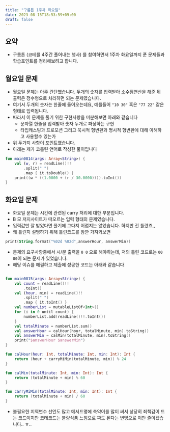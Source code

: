 ```yaml
---
title: "구름톤 1주차 화요일"
date: 2023-08-15T18:53:59+09:00
draft: false
---
```


## 요약

- 구름톤 (코테를 4주간 풀어내는 행사) 를 참여하면서 1주차 화요일까지 푼 문제들과 학습포인트를 정리해보려고 합니다.

## 월요일 문제

- 월요일 문제는 아주 간단했습니다. 두개의 숫자를 입력받아 소수점연산을 해준 뒤 출력은 정수형으로 처리하면 되는 문제였습니다.
- 여기서 두개의 숫자는 한줄에 들어오는데요, 예를들어 `"10 30"` 혹은 `"77 22"` 같은 형태로 입력됩니다.
- 따라서 이 문제를 풀기 위한 구현사항을 미분해보면 아래와 같습니다
  - 문자열 한줄을 입력받아 숫자 두개로 파싱하는 구현
  - 타입캐스팅과 프로모션 그리고 묵시적 형변환과 명시적 형변환에 대해 이해하고 사용할수 있는가
- 위 두가지 사항이 포인트였습니다.
- 아래는 제가 코틀린 언어로 작성한 풀이입니다

```kotlin
fun main0814(args: Array<String>) {
    val (w, r) = readLine()!!
        .split(" ")
        .map { it.toDouble() }
    print((w * ((1.0000 + (r / 30.0000)))).toInt())
}
```

## 화요일 문제

- 화요일 문제는 시간에 관련된 carry 처리에 대한 부분입니다.
- B 모 저지사이트가 떠오르는 입력 형태의 문제였습니다.
- 입력값만 잘 받았다면 풀기에 그다지 어렵지는 않았습니다. 하지만 전 틀렸죠,,
- 왜 틀린지 설명하기 위해 틀린코드를 잠깐 가져와보면

```kotlin
print(String.format("%02d %02d",answerHour, answerMin))
```

- 문제의 요구사항중에서 시/분 출력을 `0 0` 으로 해야하는데, 저의 틀린 코드로는 `00 00`이 되는 문제가 있었습니다.
- 해당 이슈를 해결하고 제출에 성공한 코드는 아래와 같습니다

```kotlin

fun main0815(args: Array<String>) {
    val count = readLine()!!
        .toInt()
    val (hour, min) = readLine()!!
        .split(" ")
        .map { it.toInt() }
    val numberList = mutableListOf<Int>()
    for (i in 0 until count) {
        numberList.add(readLine()!!.toInt())
    }
    val totalMinute = numberList.sum()
    val answerHour = calHour(hour, totalMinute, min).toString()
    val answerMin = calMin(totalMinute, min).toString()
    print("$answerHour $answerMin")
}

fun calHour(hour: Int, totalMinute: Int, min: Int): Int {
    return (hour + carryMiMin(totalMinute, min)) % 24
}

fun calMin(totalMinute: Int, min: Int): Int {
    return (totalMinute + min) % 60
}

fun carryMiMin(totalMinute: Int, min: Int): Int {
    return (totalMinute + min) / 60
}

```

- 불필요한 지역변수 선언도 많고 메서드명에 축약어를 많이 써서 상당히 죄책감이 드는 코드이지만 코테코드는 불량식품 느낌으로 짜도 된다는 변명으로 이만 줄이겠습니다.. ㅎ..
